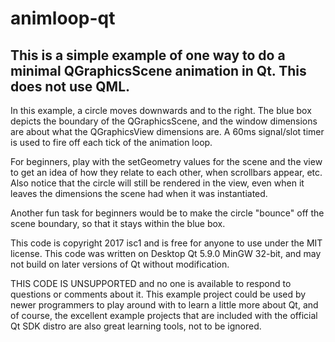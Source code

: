 # animloop-qt

This is a simple example of one way to do a minimal QGraphicsScene animation in Qt.  This does not use QML.
-----

In this example, a circle moves downwards and to the right.  The blue box depicts the boundary of the QGraphicsScene, and the window dimensions are about what the QGraphicsView dimensions are.  A 60ms signal/slot timer is used to fire off each tick of the animation loop.  

For beginners, play with the setGeometry values for the scene and the view to get an idea of how they relate to each other, when scrollbars appear, etc.  Also notice that the circle will still be rendered in the view, even when it leaves the dimensions the scene had when it was instantiated.

Another fun task for beginners would be to make the circle "bounce" off the scene boundary, so that it stays within the blue box.

This code is copyright 2017 isc1 and is free for anyone to use under the MIT license.  This code was written on Desktop Qt 5.9.0 MinGW 32-bit, and may not build on later versions of Qt without modification.

THIS CODE IS UNSUPPORTED and no one is available to respond to questions or comments about it. This example project could be used by newer programmers to play around with to learn a little more about Qt, and of course, the excellent example projects that are included with the official Qt SDK distro are also great learning tools, not to be ignored.